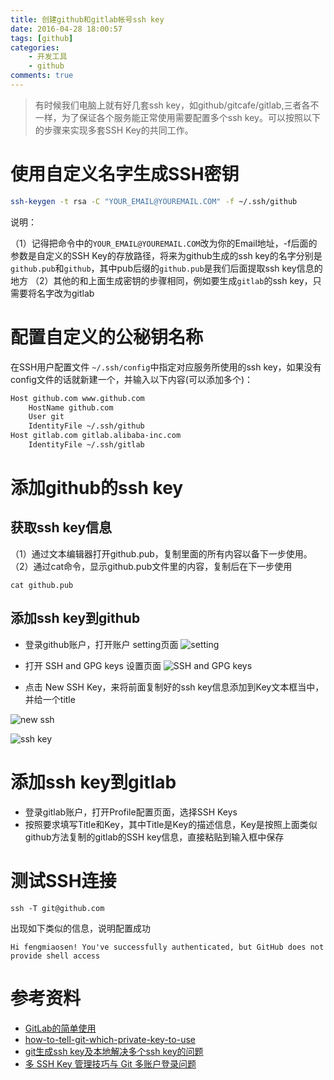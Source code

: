 ```yaml
---
title: 创建github和gitlab帐号ssh key
date: 2016-04-28 18:00:57
tags: [github]
categories:
    - 开发工具
    - github
comments: true
---
```

> 有时候我们电脑上就有好几套ssh key，如github/gitcafe/gitlab,三者各不一样，为了保证各个服务能正常使用需要配置多个ssh key。可以按照以下的步骤来实现多套SSH Key的共同工作。

<!-- more -->

# 使用自定义名字生成SSH密钥

```sh
ssh-keygen -t rsa -C "YOUR_EMAIL@YOUREMAIL.COM" -f ~/.ssh/github
```

说明：

（1）记得把命令中的`YOUR_EMAIL@YOUREMAIL.COM`改为你的Email地址，-f后面的参数是自定义的SSH Key的存放路径，将来为github生成的ssh key的名字分别是`github.pub`和`github`，其中pub后缀的`github.pub`是我们后面提取ssh key信息的地方
（2）其他的和上面生成密钥的步骤相同，例如要生成`gitlab`的ssh key，只需要将名字改为gitlab

# 配置自定义的公秘钥名称

在SSH用户配置文件 `~/.ssh/config`中指定对应服务所使用的ssh key，如果没有config文件的话就新建一个，并输入以下内容(可以添加多个)：

```sh
Host github.com www.github.com
    HostName github.com
    User git
    IdentityFile ~/.ssh/github
Host gitlab.com gitlab.alibaba-inc.com
    IdentityFile ~/.ssh/gitlab
```

# 添加github的ssh key

## 获取ssh key信息
（1）通过文本编辑器打开github.pub，复制里面的所有内容以备下一步使用。
（2）通过cat命令，显示github.pub文件里的内容，复制后在下一步使用
```
cat github.pub
```
## 添加ssh key到github
* 登录github账户，打开账户 setting页面
![setting](http://7xt6po.com2.z0.glb.clouddn.com/blog/github-setting.png)

* 打开 SSH and GPG keys 设置页面
![SSH and GPG keys](http://7xt6po.com2.z0.glb.clouddn.com/blog/github-ssh.png)

* 点击 New SSH Key，来将前面复制好的ssh key信息添加到Key文本框当中，并给一个title

![new ssh](http://7xt6po.com2.z0.glb.clouddn.com/blog/github-new-ssh.png)

![ssh key](http://7xt6po.com2.z0.glb.clouddn.com/blog/github-add-ssh.png)

# 添加ssh key到gitlab

* 登录gitlab账户，打开Profile配置页面，选择SSH Keys
* 按照要求填写Title和Key，其中Title是Key的描述信息，Key是按照上面类似github方法复制的gitlab的SSH key信息，直接粘贴到输入框中保存

# 测试SSH连接
```
ssh -T git@github.com
```

出现如下类似的信息，说明配置成功
```
Hi fengmiaosen! You've successfully authenticated, but GitHub does not provide shell access
```

# 参考资料
* [GitLab的简单使用](http://blog.devzeng.com/blog/simple-usage-of-gitlab.html)
* [how-to-tell-git-which-private-key-to-use](http://superuser.com/questions/232373/how-to-tell-git-which-private-key-to-use)
* [git生成ssh key及本地解决多个ssh key的问题](http://riny.net/2014/git-ssh-key/)
* [多 SSH Key 管理技巧与 Git 多账户登录问题](http://www.barretlee.com/blog/2016/03/09/config-in-ssh-after-troubling-git-connection/)

